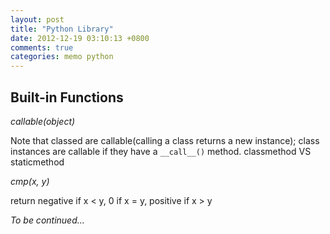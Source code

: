 ```yaml
---
layout: post
title: "Python Library"
date: 2012-12-19 03:10:13 +0800
comments: true
categories: memo python
---
```


## Built-in Functions

*callable(object)*

Note that classed are callable(calling a class returns a new instance); class instances are callable if they have a `__call__()` method.
classmethod VS staticmethod

*cmp(x, y)*

return negative if x < y, 0 if x = y, positive if x > y

*To be continued…*

